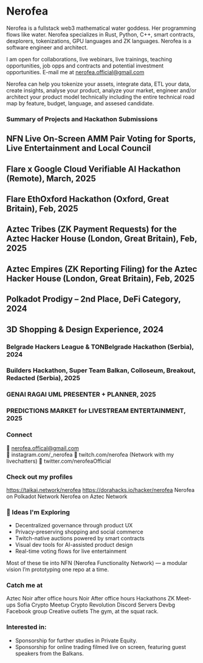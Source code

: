 # Nerofea

Nerofea is a fullstack web3 mathematical water goddess. Her programming flows like water.
Nerofea specializes in Rust, Python, C++, smart contracts, dexplorers, tokenizations, GPU languages and ZK languages. 
Nerofea is a software engineer and architect. 

I am open for collaborations, live webinars, live trainings, teaching opportunities, job opps and contracts and potential investment opportunities. E-mail me at nerofea.official@gmail.com

Nerofea can help you tokenize your assets, integrate data, ETL your data, create insights, analyse your product, analyze your market, engineer and/or architect your product model technically including the entire technical road map by feature, budget, language, and assesed candidate. 

### Summary of Projects and Hackathon Submissions

## NFN Live On-Screen AMM Pair Voting for Sports, Live Entertainment and Local Council

## Flare x Google Cloud Verifiable AI Hackathon (Remote), March, 2025

## Flare EthOxford Hackathon (Oxford, Great Britain), Feb, 2025

## Aztec Tribes (ZK Payment Requests) for the Aztec Hacker House (London, Great Britain), Feb, 2025

## Aztec Empires (ZK Reporting Filing) for the Aztec Hacker House (London, Great Britain), Feb, 2025

## Polkadot Prodigy – 2nd Place, DeFi Category, 2024

## 3D Shopping & Design Experience, 2024

### Belgrade Hackers League & TONBelgrade Hackathon (Serbia), 2024

### Builders Hackathon, Super Team Balkan, Colloseum, Breakout, Redacted (Serbia), 2025

### GENAI RAGAI UML PRESENTER + PLANNER, 2025

### PREDICTIONS MARKET for LIVESTREAM ENTERTAINMENT, 2025


### Connect
💌 nerofea.offical@gmail.com  
💌 instagram.com/_nerofea
💌 twitch.com/nerofea  (Network with my livechatters) 
💌 twitter.com/nerofeaOfficial

### Check out my profiles
https://taikai.network/nerofea
https://dorahacks.io/hacker/nerofea
Nerofea on Polkadot Network
Nerofea on Aztec Network

### 🌱 Ideas I'm Exploring

- Decentralized governance through product UX  
- Privacy-preserving shopping and social commerce  
- Twitch-native auctions powered by smart contracts  
- Visual dev tools for AI-assisted product design  
- Real-time voting flows for live entertainment  

Most of these tie into NFN (Nerofea Functionality Network) — a modular vision I’m prototyping one repo at a time.

### Catch me at
Aztec Noir after office hours 
Noir After office hours
Hackathons
ZK Meet-ups
Sofia Crypto Meetup
Crypto Revolution
Discord Servers
Devbg Facebook group
Creative outlets
The gym, at the squat rack. 

### Interested in: 
- Sponsorship for further studies in Private Equity.
- Sponsorship for online trading filmed live on screen, featuring guest speakers from the Balkans. 


